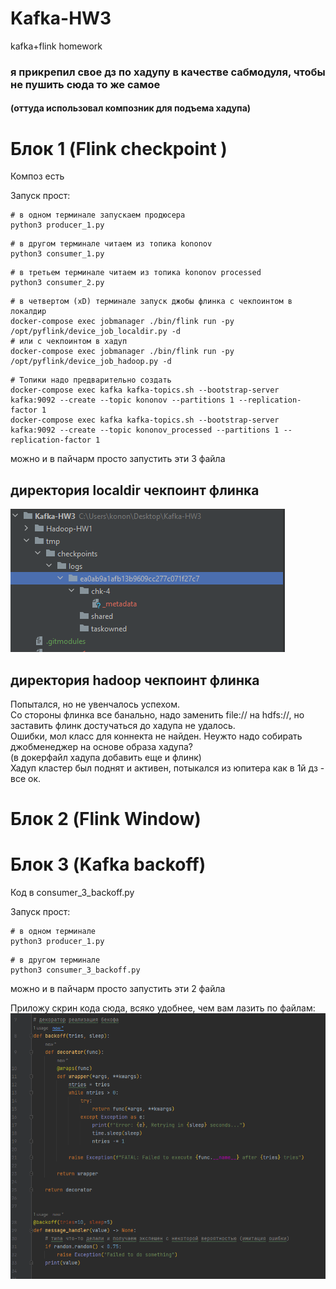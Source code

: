 # Kafka-HW3
kafka+flink homework

### я прикрепил свое дз по хадупу в качестве сабмодуля, чтобы не пушить сюда то же самое 
#### (оттуда использовал композник для подъема хадупа)

# Блок 1 (Flink checkpoint )

Композ есть

Запуск прост:
```
# в одном терминале запускаем продюсера
python3 producer_1.py
```

```
# в другом терминале читаем из топика kononov
python3 consumer_1.py
```

```
# в третьем терминале читаем из топика kononov processed
python3 consumer_2.py
```

```
# в четвертом (xD) терминале запуск джобы флинка с чекпоинтом в локалдир
docker-compose exec jobmanager ./bin/flink run -py /opt/pyflink/device_job_localdir.py -d
# или с чекпоинтом в хадуп
docker-compose exec jobmanager ./bin/flink run -py /opt/pyflink/device_job_hadoop.py -d
```

```
# Топики надо предварительно создать
docker-compose exec kafka kafka-topics.sh --bootstrap-server kafka:9092 --create --topic kononov --partitions 1 --replication-factor 1
docker-compose exec kafka kafka-topics.sh --bootstrap-server kafka:9092 --create --topic kononov_processed --partitions 1 --replication-factor 1
```

можно и в пайчарм просто запустить эти 3 файла

## директория localdir чекпоинт флинка

![img.png](misc/localdir.png)

## директория hadoop чекпоинт флинка

Попытался, но не увенчалось успехом. <br>
Со стороны флинка все банально, надо заменить file:// на hdfs://, но заставить флинк достучаться до хадупа не удалось. <br>
Ошибки, мол класс для коннекта не найден. Неужто надо собирать джобменеджер на основе образа хадупа? <br>
(в докерфайл хадупа добавить еще и флинк) <br>
Хадуп кластер был поднят и активен, потыкался из юпитера как в 1й дз - все ок.

# Блок 2 (Flink Window)


# Блок 3 (Kafka backoff)

Код в consumer_3_backoff.py

Запуск прост:
```
# в одном терминале
python3 producer_1.py
```

```
# в другом терминале
python3 consumer_3_backoff.py
```

можно и в пайчарм просто запустить эти 2 файла

Приложу скрин кода сюда, всяко удобнее, чем вам лазить по файлам:
![img.png](misc/backoff.png)